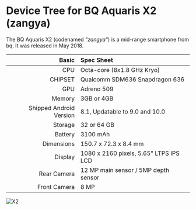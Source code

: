 Device Tree for BQ Aquaris X2 (zangya)
===========================================

The BQ Aquaris X2 (codenamed _"zangya"_) is a mid-range smartphone from bq.
It was released in May 2018.

Basic   | Spec Sheet
-------:|:-------------------------
CPU     | Octa-core (8x1.8 GHz Kryo)
CHIPSET | Qualcomm SDM636 Snapdragon 636
GPU     | Adreno 509
Memory  | 3GB or 4GB
Shipped Android Version | 8.1, Updatable to 9.0 and 10.0
Storage | 32 or 64 GB
Battery | 3100 mAh
Dimensions | 150.7 x 72.3 x 8.4 mm
Display | 1080 x 2160 pixels, 5.65" LTPS IPS LCD
Rear Camera  | 12 MP main sensor / 5MP depth sensor
Front Camera | 8 MP

![X2](https://www.worten.es/i/f1c6a64b26dbdbd5f7b83eae1d10ab84a27eb523.jpg "BQ Aquaris X2")
